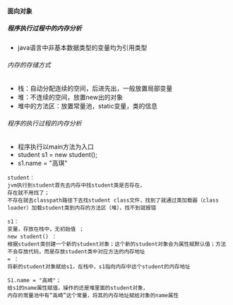 
#### 面向对象
##### 程序执行过程中的内存分析

- java语言中非基本数据类型的变量均为引用类型
######  内存的存储方式
- 栈：自动分配连续的空间，后进先出，一般放置局部变量
- 堆：不连续的空间，放置new出的对象
- 堆中的方法区：放置常量池，static变量，类的信息

###### 程序的执行过程的内存分析

- 程序执行以main方法为入口
- student s1 = new student();
- s1.name = "高琪"

```
student：
jvm执行到student首先去内存中找student类是否存在，
存在就不用找了；
不存在就去classpath路径下去找student class文件，找到了就通过类加载器（class loader）加载student类到内存的方法区（堆），找不到就报错

s1：
变量，存放在栈中，无初始值 ；
new student() ：
根据student类创建一个新的student对象；这个新的student对象会为属性赋默认值；方法不会存放代码，而是存放student类中对应方法的内存地址
= ：
将新的student对象赋给s1，在栈中，s1指向内存中这个student的内存地址

S1.name = "高崎"；
给s1的name属性赋值，操作的还是堆里面的student对象，
内存的常量池中有“高崎”这个常量，将其的内存地址赋给对象的name属性
```
